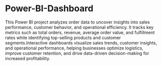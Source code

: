# Power-BI-Dashboard
This Power BI project analyzes order data to uncover insights into sales performance, customer behavior, and operational efficiency. It tracks key metrics such as total orders, revenue, average order value, and fulfillment rates while identifying top-selling products and customer segments.Interactive dashboards visualize sales trends, customer insights, and operational performance, helping businesses optimize logistics, improve customer retention, and drive data-driven decision-making for increased profitability.
